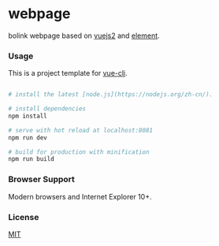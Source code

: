 # webpage
bolink webpage based on [vuejs2](http://vuejs.org/) and [element](http://element.eleme.io/#/).

### Usage

This is a project template for [vue-cli](https://github.com/vuejs/vue-cli).

``` bash

# install the latest [node.js](https://nodejs.org/zh-cn/).

# install dependencies
npm install

# serve with hot reload at localhost:8081
npm run dev

# build for production with minification
npm run build

```

### Browser Support

Modern browsers and Internet Explorer 10+.


### License
[MIT](http://opensource.org/licenses/MIT)
